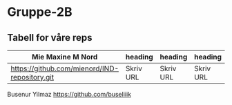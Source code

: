 # Gruppe-2B
## Tabell for våre reps

| Mie Maxine M Nord | heading | heading | heading | heading | heading |
| --- | --- | --- | --- | --- | --- |
| https://github.com/mienord/IND-repository.git | Skriv URL | Skriv URL | Skriv URL | Skriv URL | Skriv URL |

Busenur Yilmaz 
https://github.com/buseliiik
